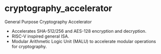 # cryptography_accelerator
General Purpose Cryptography Accelerator

- Accelerates SHA-512/256 and AES-128 encryption and decryption.
- RISC-V inspired general ISA.
- Modular Arithmetic Logic Unit (MALU) to accelerate modular operations for cryptography.
